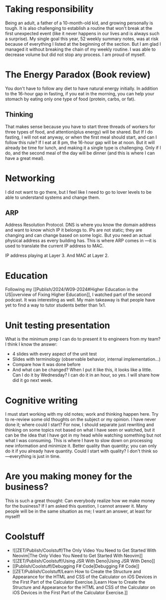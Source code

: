 # Taking responsibility
Being an adult, a father of a 10-month-old kid, and growing personally is tough. It is also challenging to establish a routine that won't break at the first unexpected event (like it never happens in our lives and is always such a surprise). My single goal this year, 52 weekly summary notes, was at risk because of everything I listed at the beginning of the section. But I am glad I managed it without breaking the chain of my weekly routine. I was able to decrease volume but did not stop any process. I am proud of myself.

# The Energy Paradox (Book review)
You don't have to follow any diet to have natural energy initially. In addition to the 16-hour gap in fasting, if you eat in the morning, you can help your stomach by eating only one type of food (protein, carbs, or fat). 

## Thinking
That makes sense because you have to start three threads of workers for three types of food, and attention(plus energy) will be shared. But If I do fasting, I will not eat anyway, or when the first meal should start, and can I follow this rule? If I eat at 8 pm, the 16-hour gap will be at noon. But it will already be time for lunch, and making it a single type is challenging. Only if I do, and the second meal of the day will be dinner (and this is where I can have a great meal).

# Networking
I did not want to go there, but I feel like I need to go to lover levels to be able to understand systems and change them. 
## ARP 
Address Resolution Protocol. DNS is where you know the domain address and want to know which IP it belongs to. IPs are not static; they are changing and can change based on some logic. But you need an actual physical address as every building has. This is where ARP comes in —it is used to translate the current IP address to MAC. 

IP address playing at Layer 3. And MAC at Layer 2.

# Education
Following my [[Publish/2024/W09-2024#Higher Education in the US|overview of Fixing Higher Education]], I watched part of the second podcast. It was interesting as well. My main takeaway is that people have yet to find a way to tutor students better than 1x1.

# Unit testing presentation
What is the minimum prep I can do to present it to engineers from my team? I think I know the answer:
- 4 slides with every aspect of the unit test
- Slides with terminology (observable behavior, internal implementation...)
- Compare how it was done before
- And what can be changed? 
When I put it like this, it looks like a little. Can I do it by Wednesday? I can do it in an hour, so yes. I will share how did it go next week.

# Cognitive writing
I must start working with my old notes; work and thinking happen here. Try to re-review some old thoughts on the subject or my opinion. I have never done it; where could I start? For now, I should separate just rewriting and thinking on some topics not based on what I have seen or watched, but it can be the idea that I have got in my head while watching something but not what I was consuming. This is where I have to slow down on processing new information and minimize it. Better quality than quantity; you can only do it if you already have quantity. Could I start with quality? I don't think so—everything is just in time.

# Are you making money for the business? 
This is such a great thought: Can everybody realize how we make money for the business? If I am asked this question, I cannot answer it. Many people will be in the same situation as me; I want an answer, at least for myself! 

# Coolstuff
- ![[ZET/Publish/Coolstuff/The Only Video You Need to Get Started With Neovim|The Only Video You Need to Get Started With Neovim]]
- ![[ZET/Publish/Coolstuff/Using JSR With Deno|Using JSR With Deno]]
-  [[Publish/Coolstuff/Debugging F# Code|Debugging F# Code]]
- [[ZET/Publish/Coolstuff/Learn How to Create the Structure and Appearance for the HTML and CSS of the Calculator on iOS Devices in the First Part of the Calculator Exercise.|Learn How to Create the Structure and Appearance for the HTML and CSS of the Calculator on iOS Devices in the First Part of the Calculator Exercise.]]